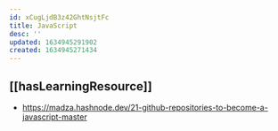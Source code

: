 ```yaml
---
id: xCugLjdB3z42GhtNsjtFc
title: JavaScript
desc: ''
updated: 1634945291902
created: 1634945271434
---
```


## [[hasLearningResource]]

- https://madza.hashnode.dev/21-github-repositories-to-become-a-javascript-master
